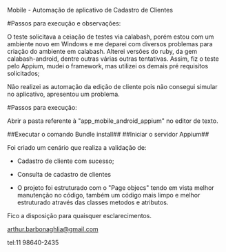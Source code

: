 
Mobile - Automação de aplicativo de Cadastro de Clientes

#Passos para execução e observações:

  O teste solicitava a ceiação de testes via calabash, porém estou com um ambiente novo em Windows e me deparei com diversos problemas para criação do ambiente em calabash. Alterei versões do ruby, da gem calabash-android, dentre outras várias outras tentativas.
  Assim, fiz o teste pelo Appium, mudei o framework, mas utilizei os demais pré requisitos solicitados;
  

 Não realizei as automação da edição de cliente pois não consegui simular no aplicativo, apresentou um problema.

#Passos para execução:

Abrir a pasta referente à "app_mobile_android_appium" no editor de texto.

##Executar o comando Bundle install##
##Iniciar o servidor Appium##


Foi criado um cenário que realiza a validação de:

 - Cadastro de cliente com sucesso;
 - Consulta de cadastro de clientes
 
 - O projeto foi estruturado com o "Page objecs" tendo em vista melhor manutenção no código, também um código mais limpo e melhor estruturado através das classes metodos e atributos.

Fico a disposição para quaisquer esclarecimentos.

arthur.barbonaghlia@gmail.com

tel:11 98640-2435
